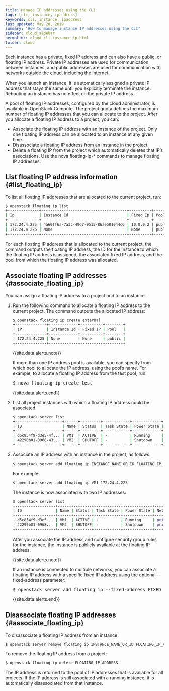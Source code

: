 ```yaml
---
title: Manage IP addresses using the CLI
tags: [cli, instance, ipaddress]
keywords: cli, instance, ipaddress
last_updated: May 20, 2019
summary: "How to manage instance IP addresses using the CLI"
sidebar: cloud_sidebar
permalink: cloud_cli_instance_ip.html
folder: cloud
---
```


Each instance has a private, fixed IP address and can also have a public, or floating IP address. Private IP addresses are used for communication between instances, and public addresses are used for communication with networks outside the cloud, including the Internet.

When you launch an instance, it is automatically assigned a private IP address that stays the same until you explicitly terminate the instance. Rebooting an instance has no effect on the private IP address.

A pool of floating IP addresses, configured by the cloud administrator, is available in OpenStack Compute. The project quota defines the maximum number of floating IP addresses that you can allocate to the project. After you allocate a floating IP address to a project, you can:

* Associate the floating IP address with an instance of the project. Only one floating IP address can be allocated to an instance at any given time.
* Disassociate a floating IP address from an instance in the project.
* Delete a floating IP from the project which automatically deletes that IP’s associations.
Use the nova floating-ip-\* commands to manage floating IP addresses.

## List floating IP address information {#list_floating_ip}

To list all floating IP addresses that are allocated to the current project, run:
```sh
$ openstack floating ip list
+--------------+--------------------------------------+----------+--------+
| Ip           | Instance Id                          | Fixed Ip | Pool   |
+--------------+--------------------------------------+----------+--------+
| 172.24.4.225 | 4a60ff6a-7a3c-49d7-9515-86ae501044c6 | 10.0.0.2 | public |
| 172.24.4.226 | None                                 | None     | public |
+--------------+--------------------------------------+----------+--------+
```
For each floating IP address that is allocated to the current project, the command outputs the floating IP address, the ID for the instance to which the floating IP address is assigned, the associated fixed IP address, and the pool from which the floating IP address was allocated.

## Associate floating IP addresses {#associate_floating_ip}
You can assign a floating IP address to a project and to an instance.

1. Run the following command to allocate a floating IP address to the current project. The command outputs the allocated IP address:
   ```sh
   $ openstack floating ip create external
   +--------------+-------------+----------+--------+
   | IP           | Instance Id | Fixed IP | Pool   |
   +--------------+-------------+----------+--------+
   | 172.24.4.225 | None        | None     | public |
   +--------------+-------------+----------+--------+
   ```
   {{site.data.alerts.note}}
   <p>If more than one IP address pool is available, you can specify from which pool to allocate the IP address, using the pool’s name. For example, to allocate a floating IP address from the test pool, run:</p>
   <pre>$ nova floating-ip-create test<br/></pre>
   {{site.data.alerts.end}}

1. List all project instances with which a floating IP address could be associated.
   ```sh
   $ openstack server list
   +---------------------+------+---------+------------+-------------+------------------+
   | ID                  | Name | Status  | Task State | Power State | Networks         |
   +---------------------+------+---------+------------+-------------+------------------+
   | d5c854f9-d3e5-4f... | VM1  | ACTIVE  | -          | Running     | private=10.0.0.3 |
   | 42290b01-0968-43... | VM2  | SHUTOFF | -          | Shutdown    | private=10.0.0.4 |
   +---------------------+------+---------+------------+-------------+------------------+
   ```
1. Associate an IP address with an instance in the project, as follows:
   ```sh
   $ openstack server add floating ip INSTANCE_NAME_OR_ID FLOATING_IP_ADDRESS
   ```
   For example:
   ```sh
   $ openstack server add floating ip VM1 172.24.4.225
   ```
   The instance is now associated with two IP addresses:
   ```sh
   $ openstack server list
   +------------------+------+--------+------------+-------------+-------------------------------+
   | ID               | Name | Status | Task State | Power State | Networks                      |
   +------------------+------+--------+------------+-------------+-------------------------------+
   | d5c854f9-d3e5... | VM1  | ACTIVE | -          | Running     | private=10.0.0.3, 172.24.4.225|
   | 42290b01-0968... | VM2  | SHUTOFF| -          | Shutdown    | private=10.0.0.4              |
   +------------------+------+--------+------------+-------------+-------------------------------+
   ```
   After you associate the IP address and configure security group rules for the instance, the instance is publicly available at the floating IP address.

   {{site.data.alerts.note}}
   <p>If an instance is connected to multiple networks, you can associate a floating IP address with a specific fixed IP address using the optional --fixed-address parameter:</p>
   <pre>$ openstack server add floating ip --fixed-address FIXED_IP_ADDRESS \  INSTANCE_NAME_OR_ID FLOATING_IP_ADDRESS</pre>
   {{site.data.alerts.end}}

## Disassociate floating IP addresses {#associate_floating_ip}
To disassociate a floating IP address from an instance:
```sh
$ openstack server remove floating ip INSTANCE_NAME_OR_ID FLOATING_IP_ADDRESS
```
To remove the floating IP address from a project:
```sh
$ openstack floating ip delete FLOATING_IP_ADDRESS
```
The IP address is returned to the pool of IP addresses that is available for all projects. If the IP address is still associated with a running instance, it is automatically disassociated from that instance.


